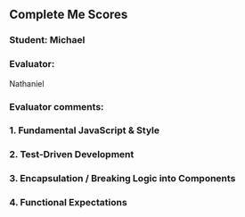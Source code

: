 ## Complete Me Scores
### Student: Michael

### Evaluator:
Nathaniel

### Evaluator comments:


### 1. Fundamental JavaScript & Style

### 2. Test-Driven Development

### 3. Encapsulation / Breaking Logic into Components

### 4. Functional Expectations
